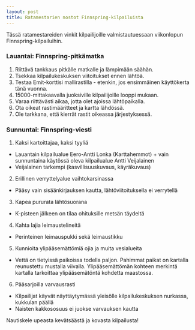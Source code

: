 ```yaml
---
layout: post
title: Ratamestarien nostot Finnspring-kilpailuista
---
```


Tässä ratamestareiden vinkit kilpailijoille valmistautuessaan viikonlopun Finnspring-kilpailuihin.

### Lauantai: Finnspring-pitkämatka

1. Riittävä tankkaus pitkälle matkalle ja lämpimään säähän.
2. Tsekkaa kilpailukeskuksen viitoitukset ennen lähtöä.
3. Testaa Emit-korttisi mallirastilla - etenkin, jos ensimmäinen käyttökerta tänä vuonna.
4. 15000-mittakaavalla juoksiville kilpailijoille looppi mukaan.
6. Varaa riittävästi aikaa, jotta olet ajoissa lähtöpaikalla.
7. Ota oikeat rastimääritteet ja kartta lähdössä.
8. Ole tarkkana, että kierrät rastit oikeassa järjestyksessä.

### Sunnuntai: Finnspring-viesti

1. Kaksi kartoittajaa, kaksi tyyliä
 * Lauantain kilpailualue Eero-Antti Lonka (Karttahemmot) + vain sunnuntaina käytössä oleva kilpailualue Antti Veijalainen
 * Veijalainen tarkempi (kasvillisuuskuvaus, käyräkuvaus)
2. Erillinen verryttelyalue vaihtokarsinassa
 * Pääsy vain sisäänkirjauksen kautta, lähtöviitoituksella ei verrytellä
3. Kapea pururata lähtösuorana
 * K-pisteen jälkeen on tilaa ohituksille metsän täydeltä
4. Kahta lajia leimaustelineitä
 * Perinteinen leimauspukki sekä leimaustikku
5. Kunnioita ylipääsemättömiä ojia ja muita vesialueita
 * Vettä on tietyissä paikoissa todella paljon. Pahimmat paikat on kartalla reunustettu mustalla viivalla. Ylipääsemättömän kohteen merkintä kartalla tarkoittaa ylipääsemätöntä kohdetta maastossa.
6. Pääsarjoilla varvausrasti
 * Kilpailijat käyvät näyttäytymässä yleisölle kilpailukeskuksen nurkassa, kukkulan päällä
 * Naisten kakkososuus ei juokse varvauksen kautta

Nautiskele upeasta kevätsäästä ja kovasta kilpailusta!


